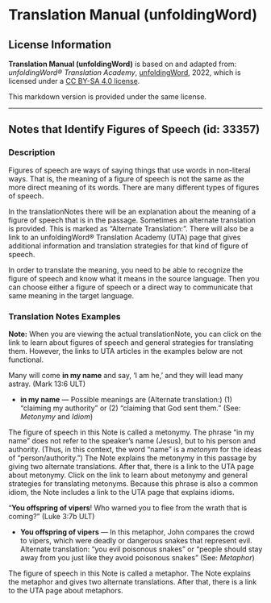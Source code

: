 # Translation Manual (unfoldingWord)

## License Information

**Translation Manual (unfoldingWord)** is based on and adapted from: _unfoldingWord® Translation Academy_, [unfoldingWord](https://unfoldingword.org/utw), 2022, which is licensed under a [CC BY-SA 4.0 license](https://creativecommons.org/licenses/by-sa/4.0/legalcode.en).

This markdown version is provided under the same license.



--------------------------------

## Notes that Identify Figures of Speech (id: 33357)

### Description

Figures of speech are ways of saying things that use words in non\-literal ways. That is, the meaning of a figure of speech is not the same as the more direct meaning of its words. There are many different types of figures of speech.

In the translationNotes there will be an explanation about the meaning of a figure of speech that is in the passage. Sometimes an alternate translation is provided. This is marked as “Alternate Translation:”. There will also be a link to an unfoldingWord® Translation Academy (UTA) page that gives additional information and translation strategies for that kind of figure of speech.

In order to translate the meaning, you need to be able to recognize the figure of speech and know what it means in the source language. Then you can choose either a figure of speech or a direct way to communicate that same meaning in the target language.

### Translation Notes Examples

**Note:** When you are viewing the actual translationNote, you can click on the link to learn about figures of speech and general strategies for translating them. However, the links to UTA articles in the examples below are not functional.

Many will come **in my name** and say, ‘I am he,’ and they will lead many astray. (Mark 13:6 ULT)

* **in my name** — Possible meanings are (Alternate translation:) (1\) “claiming my authority” or (2\) “claiming that God sent them.” (See: *Metonymy* and *Idiom*)

The figure of speech in this Note is called a metonymy. The phrase “in my name” does not refer to the speaker’s name (Jesus), but to his person and authority. (Thus, in this context, the word “name” is a *metonym* for the ideas of “person/authority.”) The Note explains the metonymy in this passage by giving two alternate translations. After that, there is a link to the UTA page about metonymy. Click on the link to learn about metonymy and general strategies for translating metonyms. Because this phrase is also a common idiom, the Note includes a link to the UTA page that explains idioms.

“**You offspring of vipers**! Who warned you to flee from the wrath that is coming?” (Luke 3:7b ULT)

* **You offspring of vipers** — In this metaphor, John compares the crowd to vipers, which were deadly or dangerous snakes that represent evil. Alternate translation: “you evil poisonous snakes” or “people should stay away from you just like they avoid poisonous snakes” (See: *Metaphor*)

The figure of speech in this Note is called a metaphor. The Note explains the metaphor and gives two alternate translations. After that, there is a link to the UTA page about metaphors.


